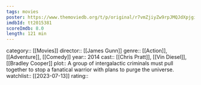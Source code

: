 ```yaml
---
tags: movies
poster: https://www.themoviedb.org/t/p/original/r7vmZjiyZw9rpJMQJdXpjgiCOk9.jpg
imdbId: tt2015381
scoreImdb: 8.0
length: 121 min
---
```


category:: [[Movies]]
director:: [[James Gunn]]
genre:: [[Action]], [[Adventure]], [[Comedy]]
year:: 2014
cast:: [[Chris Pratt]], [[Vin Diesel]], [[Bradley Cooper]]
plot:: A group of intergalactic criminals must pull together to stop a fanatical warrior with plans to purge the universe.
watchlist:: [[2023-07-13]]
rating::
